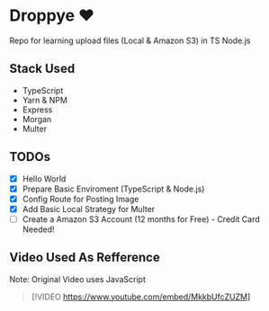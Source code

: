 # Droppye ❤

Repo for learning upload files (Local & Amazon S3) in TS Node.js

## Stack Used

- TypeScript
- Yarn & NPM
- Express
- Morgan
- Multer

## TODOs

- [x] Hello World
- [x] Prepare Basic Enviroment (TypeScript & Node.js)
- [x] Config Route for Posting Image
- [x] Add Basic Local Strategy for Multer
- [ ] Create a Amazon S3 Account (12 months for Free) - Credit Card Needed!

## Video Used As Refference

Note: Original Video uses JavaScript

> [!VIDEO https://www.youtube.com/embed/MkkbUfcZUZM]
